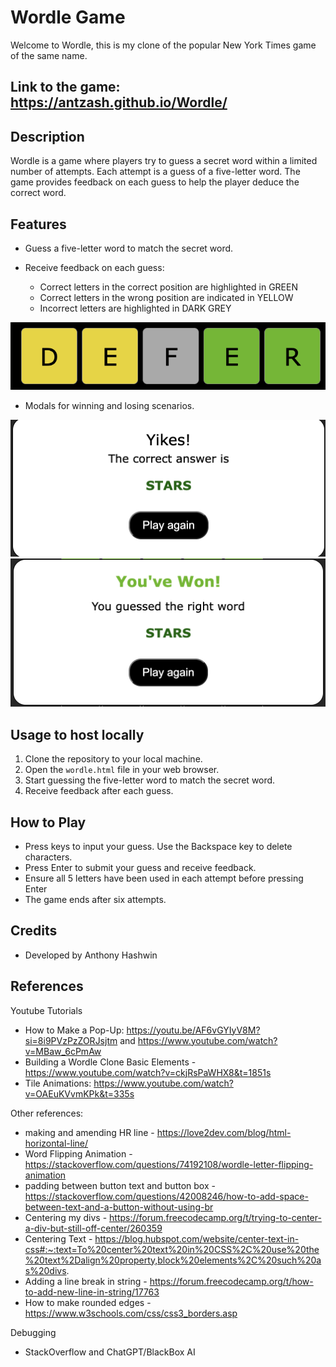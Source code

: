 # Wordle Game

Welcome to Wordle, this is my clone of the popular New York Times game of the same name.

## Link to the game: https://antzash.github.io/Wordle/

## Description

Wordle is a game where players try to guess a secret word within a limited number of attempts. Each attempt is a guess of a five-letter word. The game provides feedback on each guess to help the player deduce the correct word.

## Features

- Guess a five-letter word to match the secret word.
- Receive feedback on each guess:

  - Correct letters in the correct position are highlighted in GREEN
  - Correct letters in the wrong position are indicated in YELLOW
  - Incorrect letters are highlighted in DARK GREY

![wordle image](image-3.png)

- Modals for winning and losing scenarios.

![Lose Scenario](image-1.png)
![Win Scenario](image-2.png)

## Usage to host locally

1. Clone the repository to your local machine.
2. Open the `wordle.html` file in your web browser.
3. Start guessing the five-letter word to match the secret word.
4. Receive feedback after each guess.

## How to Play

- Press keys to input your guess. Use the Backspace key to delete characters.
- Press Enter to submit your guess and receive feedback.
- Ensure all 5 letters have been used in each attempt before pressing Enter
- The game ends after six attempts.

## Credits

- Developed by Anthony Hashwin

## References

Youtube Tutorials

- How to Make a Pop-Up: https://youtu.be/AF6vGYIyV8M?si=8i9PVzPzZORJsjtm and https://www.youtube.com/watch?v=MBaw_6cPmAw
- Building a Wordle Clone Basic Elements - https://www.youtube.com/watch?v=ckjRsPaWHX8&t=1851s
- Tile Animations: https://www.youtube.com/watch?v=OAEuKVvmKPk&t=335s

Other references:

- making and amending HR line - https://love2dev.com/blog/html-horizontal-line/
- Word Flipping Animation - https://stackoverflow.com/questions/74192108/wordle-letter-flipping-animation
- padding between button text and button box - https://stackoverflow.com/questions/42008246/how-to-add-space-between-text-and-a-button-without-using-br
- Centering my divs - https://forum.freecodecamp.org/t/trying-to-center-a-div-but-still-off-center/260359
- Centering Text - https://blog.hubspot.com/website/center-text-in-css#:~:text=To%20center%20text%20in%20CSS%2C%20use%20the%20text%2Dalign%20property,block%20elements%2C%20such%20as%20divs.
- Adding a line break in string - https://forum.freecodecamp.org/t/how-to-add-new-line-in-string/17763
- How to make rounded edges - https://www.w3schools.com/css/css3_borders.asp

Debugging

- StackOverflow and ChatGPT/BlackBox AI
